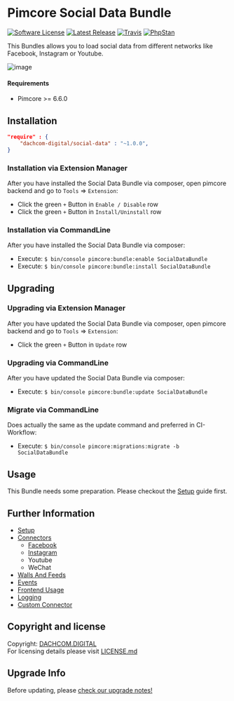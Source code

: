 # Pimcore Social Data Bundle
[![Software License](https://img.shields.io/badge/license-GPLv3-brightgreen.svg?style=flat-square)](LICENSE.md)
[![Latest Release](https://img.shields.io/packagist/v/dachcom-digital/social-data.svg?style=flat-square)](https://packagist.org/packages/dachcom-digital/social-data)
[![Travis](https://img.shields.io/travis/com/dachcom-digital/pimcore-social-data/master.svg?style=flat-square)](https://travis-ci.com/dachcom-digital/pimcore-social-data)
[![PhpStan](https://img.shields.io/badge/PHPStan-level%202-brightgreen.svg?style=flat-square)](#)

This Bundles allows you to load social data from different networks like Facebook, Instagram or Youtube.

![image](https://user-images.githubusercontent.com/700119/94448014-bce31980-01aa-11eb-8869-e38bde73d253.png)

#### Requirements
* Pimcore >= 6.6.0

## Installation

```json
"require" : {
    "dachcom-digital/social-data" : "~1.0.0",
}
```

### Installation via Extension Manager
After you have installed the Social Data Bundle via composer, open pimcore backend and go to `Tools` => `Extension`:
- Click the green `+` Button in `Enable / Disable` row
- Click the green `+` Button in `Install/Uninstall` row

### Installation via CommandLine
After you have installed the Social Data Bundle via composer:
- Execute: `$ bin/console pimcore:bundle:enable SocialDataBundle`
- Execute: `$ bin/console pimcore:bundle:install SocialDataBundle`

## Upgrading

### Upgrading via Extension Manager
After you have updated the Social Data Bundle via composer, open pimcore backend and go to `Tools` => `Extension`:
- Click the green `+` Button in `Update` row

### Upgrading via CommandLine
After you have updated the Social Data Bundle via composer:
- Execute: `$ bin/console pimcore:bundle:update SocialDataBundle`

### Migrate via CommandLine
Does actually the same as the update command and preferred in CI-Workflow:
- Execute: `$ bin/console pimcore:migrations:migrate -b SocialDataBundle`

## Usage
This Bundle needs some preparation. Please checkout the [Setup](docs/00_Setup.md) guide first.

## Further Information
- [Setup](docs/00_Setup.md)
- [Connectors](./docs/10_Connectors.md)
  - [Facebook](https://github.com/dachcom-digital/pimcore-social-data-facebook-connector)
  - [Instagram](https://github.com/dachcom-digital/pimcore-social-data-instagram-connector)
  - Youtube
  - WeChat
- [Walls And Feeds](docs/11_WallsAndFeeds.md)
- [Events](docs/12_Events.md)
- [Frontend Usage](docs/13_FrontendUsage.md)
- [Logging](docs/20_Logging.md)
- [Custom Connector](docs/30_CustomConnector.md)

## Copyright and license
Copyright: [DACHCOM.DIGITAL](http://dachcom-digital.ch)  
For licensing details please visit [LICENSE.md](LICENSE.md)  

## Upgrade Info
Before updating, please [check our upgrade notes!](UPGRADE.md)
